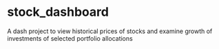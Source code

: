 # stock_dashboard
A dash project to view historical prices of stocks and examine growth of investments of selected portfolio allocations
